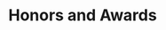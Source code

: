 # Honors and Awards

<!--

- 深圳市海外高层次 C 类人才, Shenzhen Overseas High-Caliber Personnel Level C, 2019.6
- 微软小学者, Microsoft Research Asia Young Fellowship, 2012.8
- 本科特优生, Outstanding Undergraduate Student, 1%, 2011.9

-->
